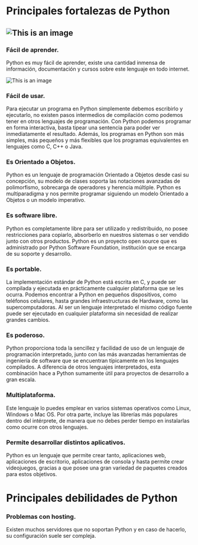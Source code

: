 # Principales fortalezas de Python
![This is an image](https://www.python.org/static/community_logos/python-logo-master-v3-TM.png)
---
### Fácil de aprender. 
Python es muy fácil de aprender, existe una cantidad inmensa de información, documentación y cursos sobre este lenguaje en todo internet.

![This is an image](https://www.aprendefacil.org/wp-content/uploads/2019/08/fondoemprendedor.jpg)
### Fácil de usar. 
Para ejecutar un programa en Python simplemente debemos escribirlo y ejecutarlo, no existen pasos intermedios de compilación como podemos tener en otros lenguajes de programación. Con Python podemos programar en forma interactiva, basta tipear una sentencia para poder ver inmediatamente el resultado. Además, los programas en Python son más simples, más pequeños y más flexibles que los programas equivalentes en lenguajes como C, C++ o Java.
### Es Orientado a Objetos. 
Python es un lenguaje de programación Orientado a Objetos desde casi su concepción, su modelo de clases soporta las notaciones avanzadas de polimorfismo, sobrecarga de operadores y herencia múltiple. Python es multiparadigma y nos permite programar siguiendo un modelo Orientado a Objetos o un modelo imperativo.
### Es software libre. 
Python es completamente libre para ser utilizado y redistribuido, no posee restricciones para copiarlo, absorberlo en nuestros sistemas o ser vendido junto con otros productos. Python es un proyecto open source que es administrado por Python Software Foundation, institución que se encarga de su soporte y desarrollo.
### Es portable.
La implementación estándar de Python está escrita en C, y puede ser compilada y ejecutada en prácticamente cualquier plataforma que se les ocurra. Podemos encontrar a Python en pequeños dispositivos, como teléfonos celulares, hasta grandes infraestructuras de Hardware, como las supercomputadoras. Al ser un lenguaje interpretado el mismo código fuente puede ser ejecutado en cualquier plataforma sin necesidad de realizar grandes cambios.
### Es poderoso.
Python proporciona toda la sencillez y facilidad de uso de un lenguaje de programación interpretado, junto con las más avanzadas herramientas de ingeniería de software que se encuentran típicamente en los lenguajes compilados. A diferencia de otros lenguajes interpretados, esta combinación hace a Python sumamente útil para proyectos de desarrollo a gran escala.
### Multiplataforma. 
Este lenguaje lo puedes emplear en varios sistemas operativos como Linux, Windows o Mac OS. Por otra parte, incluye las librerías más populares dentro del intérprete, de manera que no debes perder tiempo en instalarlas como ocurre con otros lenguajes.
### Permite desarrollar distintos aplicativos.
Python es un lenguaje que permite crear tanto, aplicaciones web, aplicaciones de escritorio, aplicaciones de consola y hasta permite crear videojuegos, gracias a que posee una gran variedad de paquetes creados para estos objetivos.


# Principales debilidades de Python

### Problemas con hosting. 
Existen muchos servidores que no soportan Python y en caso de hacerlo, su configuración suele ser compleja.




